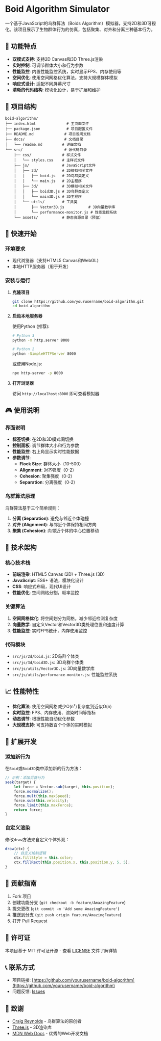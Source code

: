 # Boid Algorithm Simulator

一个基于JavaScript的鸟群算法（Boids Algorithm）模拟器，支持2D和3D可视化。该项目展示了生物群体行为的仿真，包括聚集、对齐和分离三种基本行为。

## 🌟 功能特点

- **双模式支持**: 支持2D Canvas和3D Three.js渲染
- **实时控制**: 可调节群体大小和行为参数
- **性能监控**: 内置性能监控系统，实时显示FPS、内存使用等
- **空间优化**: 使用空间网格优化算法，支持大规模群体模拟
- **响应式设计**: 适配不同屏幕尺寸
- **清晰的代码结构**: 模块化设计，易于扩展和维护

## 📁 项目结构

```
boid-algorithm/
├── index.html              # 主页面文件
├── package.json            # 项目配置文件
├── README.md              # 项目说明文档
├── docs/                  # 文档目录
│   └── readme.md         # 详细文档
└── src/                   # 源代码目录
    ├── css/              # 样式文件
    │   └── styles.css    # 主样式文件
    ├── js/               # JavaScript文件
    │   ├── 2d/           # 2D模拟相关文件
    │   │   ├── boid.js   # 2D鸟群类定义
    │   │   └── main.js   # 2D主程序
    │   ├── 3d/           # 3D模拟相关文件
    │   │   ├── boid3D.js # 3D鸟群类定义
    │   │   └── main3D.js # 3D主程序
    │   └── utils/        # 工具类
    │       ├── Vector3D.js           # 3D向量数学库
    │       └── performance-monitor.js # 性能监控系统
    └── assets/           # 静态资源目录（预留）
```

## 🚀 快速开始

### 环境要求

- 现代浏览器（支持HTML5 Canvas和WebGL）
- 本地HTTP服务器（用于开发）

### 安装与运行

1. **克隆项目**
   ```bash
   git clone https://github.com/yourusername/boid-algorithm.git
   cd boid-algorithm
   ```

2. **启动本地服务器**
   
   使用Python (推荐):
   ```bash
   # Python 3
   python -m http.server 8000
   
   # Python 2
   python -SimpleHTTPServer 8000
   ```
   
   或使用Node.js:
   ```bash
   npx http-server -p 8000
   ```

3. **打开浏览器**
   
   访问 `http://localhost:8000` 即可查看模拟器

## 🎮 使用说明

### 界面说明

- **标签切换**: 在2D和3D模式间切换
- **控制面板**: 调节群体大小和行为参数
- **性能监控**: 右上角显示实时性能数据
- **参数调节**: 
  - **Flock Size**: 群体大小（10-500）
  - **Alignment**: 对齐强度（0-2）
  - **Cohesion**: 聚集强度（0-2）
  - **Separation**: 分离强度（0-2）

### 鸟群算法原理

鸟群算法基于三个简单规则：

1. **分离 (Separation)**: 避免与邻近个体碰撞
2. **对齐 (Alignment)**: 与邻近个体保持相同方向
3. **聚集 (Cohesion)**: 向邻近个体的中心位置移动

## 🔧 技术架构

### 核心技术栈

- **前端渲染**: HTML5 Canvas (2D) + Three.js (3D)
- **JavaScript**: ES6+ 语法，模块化设计
- **CSS**: 响应式布局，现代UI设计
- **性能优化**: 空间网格分割，帧率监控

### 关键算法

1. **空间网格优化**: 将空间划分为网格，减少邻近检测复杂度
2. **向量数学**: 自定义Vector和Vector3D类处理位置和速度计算
3. **性能监控**: 实时FPS统计，内存使用监控

### 代码模块

- `src/js/2d/boid.js`: 2D鸟群个体类
- `src/js/3d/boid3D.js`: 3D鸟群个体类
- `src/js/utils/Vector3D.js`: 3D向量数学库
- `src/js/utils/performance-monitor.js`: 性能监控系统

## 📈 性能特性

- **优化算法**: 使用空间网格减少O(n²)复杂度到近似O(n)
- **实时监控**: FPS、内存使用、渲染时间等指标
- **动态调节**: 根据性能自动优化参数
- **大规模支持**: 可支持数百个个体的实时模拟

## 🔧 扩展开发

### 添加新行为

在`Boid`或`Boid3D`类中添加新的行为方法：

```javascript
// 示例：添加觅食行为
seek(target) {
    let force = Vector.sub(target, this.position);
    force.normalize();
    force.mult(this.maxSpeed);
    force.sub(this.velocity);
    force.limit(this.maxForce);
    return force;
}
```

### 自定义渲染

修改`draw`方法来自定义个体外观：

```javascript
draw(ctx) {
    // 自定义绘制逻辑
    ctx.fillStyle = this.color;
    ctx.fillRect(this.position.x, this.position.y, 5, 5);
}
```

## 🤝 贡献指南

1. Fork 项目
2. 创建功能分支 (`git checkout -b feature/AmazingFeature`)
3. 提交更改 (`git commit -m 'Add some AmazingFeature'`)
4. 推送到分支 (`git push origin feature/AmazingFeature`)
5. 打开 Pull Request

## 📝 许可证

本项目基于 MIT 许可证开源 - 查看 [LICENSE](LICENSE) 文件了解详情

## 📞 联系方式

- 项目链接: [https://github.com/yourusername/boid-algorithm](https://github.com/yourusername/boid-algorithm)
- 问题反馈: [Issues](https://github.com/yourusername/boid-algorithm/issues)

## 🙏 致谢

- [Craig Reynolds](http://www.red3d.com/cwr/boids/) - 鸟群算法的原创者
- [Three.js](https://threejs.org/) - 3D渲染库
- [MDN Web Docs](https://developer.mozilla.org/) - 优秀的Web开发文档 